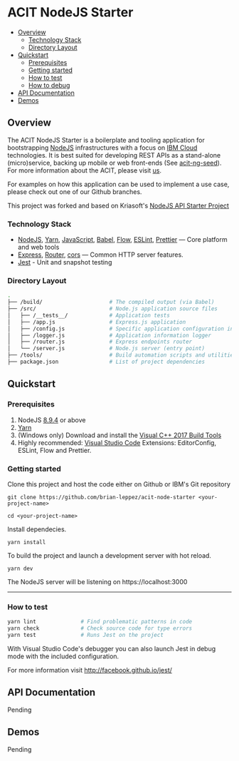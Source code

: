 # ACIT NodeJS Starter

- [Overview](#overview)
  - [Technology Stack](#technology-stack)
  - [Directory Layout](#directory-layout)
- [Quickstart](#quickstart)
  - [Prerequisites](#prerequisites)
  - [Getting started](#getting-started)
  - [How to test](#how-to-test)
  - [How to debug](#how-to-debug)
- [API Documentation](#api-documentation)
- [Demos](#demos)

## Overview

The ACIT NodeJS Starter is a boilerplate and tooling application for bootstrapping [NodeJS](https://nodejs.org/en/) infrastructures with a focus on [IBM Cloud](https://www.ibm.com/cloud/) technologies. It is best suited for developing REST APIs as a stand-alone (micro)service, backing up mobile or web front-ends (See [acit-ng-seed](https://git.ng.bluemix.net/ruben.gomez/acit-ng-seed)). For more information about the ACIT, please visit [us](https://in.accenture.com/ibm/).

For examples on how this application can be used to implement a use case, please check out one of our Github branches.

This project was forked and based on Kriasoft's [NodeJS API Starter Project](https://github.com/kriasoft/nodejs-api-starter)

### Technology Stack

* [NodeJS](https://nodejs.org/en/), [Yarn](https://yarnpkg.com/en/), [JavaScript](https://developer.mozilla.org/docs/Web/JavaScript),
[Babel](http://babeljs.io/), 
[Flow](https://flow.org/), 
[ESLint](https://eslint.org/), 
[Prettier](https://prettier.io/) — Core platform and web tools
* [Express](https://expressjs.com/), 
[Router](https://expressjs.com/en/guide/routing.html), [cors](https://github.com/expressjs/cors) — Common HTTP server features.
* [Jest](http://facebook.github.io/jest/) - Unit and snapshot testing

### Directory Layout

```bash
.
├── /build/                     # The compiled output (via Babel)
├── /src/                       # Node.js application source files
│   ├── /__tests__/             # Application tests
│   ├── /app.js                 # Express.js application
│   ├── /config.js              # Specific application configuration information
│   ├── /logger.js              # Application information logger 
│   ├── /router.js              # Express endpoints router
│   └── /server.js              # Node.js server (entry point)
├── /tools/                     # Build automation scripts and utilities
├── package.json                # List of project dependencies
```

## Quickstart

### Prerequisites

1) NodeJS [8.9.4](https://nodejs.org/en/download/) or above
2) [Yarn](https://yarnpkg.com/en/docs/install) 
3) (Windows only) Download and install the [Visual C++ 2017 Build Tools](http://landinghub.visualstudio.com/visual-cpp-build-tools)
4) Highly recommended: [Visual Studio Code](https://code.visualstudio.com/) Extensions: EditorConfig, ESLint, Flow and Prettier.

### Getting started
Clone this project and host the code either on Github or IBM's Git repository

`git clone https://github.com/brian-leppez/acit-node-starter <your-project-name>`

`cd <your-project-name>`

Install dependecies.

`yarn install` 

To build the project and launch a development server with hot reload.

`yarn dev`

The NodeJS server will be listening on https://localhost:3000

---

### How to test

```bash
yarn lint              # Find problematic patterns in code
yarn check             # Check source code for type errors
yarn test              # Runs Jest on the project
```

With Visual Studio Code's debugger you can also launch Jest in debug mode with the included configuration.

For more information visit http://facebook.github.io/jest/

## API Documentation

 Pending

## Demos

 Pending

